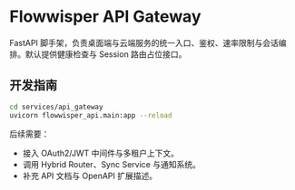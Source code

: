 # Flowwisper API Gateway

FastAPI 脚手架，负责桌面端与云端服务的统一入口、鉴权、速率限制与会话编排。默认提供健康检查与 Session 路由占位接口。

## 开发指南

```bash
cd services/api_gateway
uvicorn flowwisper_api.main:app --reload
```

后续需要：

- 接入 OAuth2/JWT 中间件与多租户上下文。
- 调用 Hybrid Router、Sync Service 与通知系统。
- 补充 API 文档与 OpenAPI 扩展描述。
